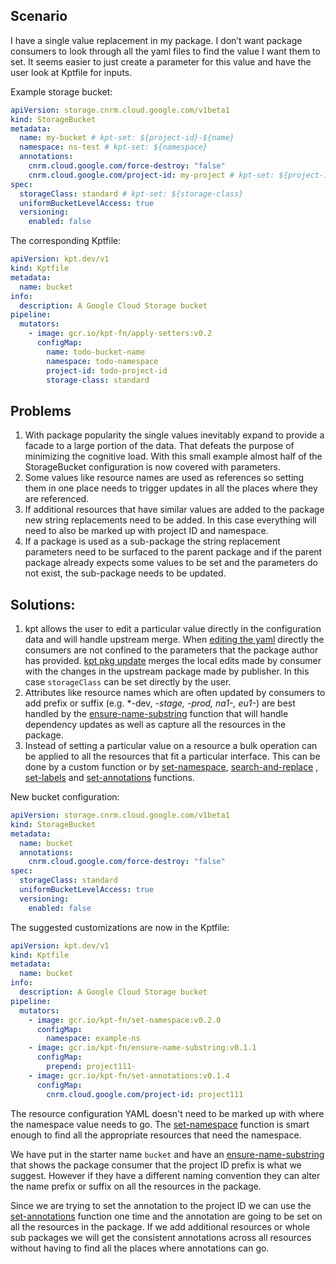 ## Scenario

I have a single value replacement in my package. I don’t want package consumers 
to look through all the yaml files to find the value I want them to set. It 
seems easier to just create a parameter for this value and have the user look 
at Kptfile for inputs.

Example storage bucket:

```yaml
apiVersion: storage.cnrm.cloud.google.com/v1beta1
kind: StorageBucket
metadata:
  name: my-bucket # kpt-set: ${project-id}-${name}
  namespace: ns-test # kpt-set: ${namespace}
  annotations:
    cnrm.cloud.google.com/force-destroy: "false"
    cnrm.cloud.google.com/project-id: my-project # kpt-set: ${project-id}
spec:
  storageClass: standard # kpt-set: ${storage-class}
  uniformBucketLevelAccess: true
  versioning:
    enabled: false
```

The corresponding Kptfile:

```yaml
apiVersion: kpt.dev/v1
kind: Kptfile
metadata:
  name: bucket
info:
  description: A Google Cloud Storage bucket
pipeline:
  mutators:
    - image: gcr.io/kpt-fn/apply-setters:v0.2
      configMap:
        name: todo-bucket-name
        namespace: todo-namespace
        project-id: todo-project-id
        storage-class: standard
```


## Problems

1. With package popularity the single values inevitably expand to provide a 
facade to a large portion of the data.  That defeats the purpose of minimizing 
the cognitive load.  With this small example almost half of the StorageBucket configuration is now covered with parameters.
1. Some values like resource names are used as references so setting them in 
one place needs to trigger updates in all the places where they are referenced.
1. If additional resources that have similar values are added to the package 
new string replacements need to be added.  In this case everything will need
to also be marked up with project ID and namespace.
1. If a package is used as a sub-package the string replacement parameters need 
to be surfaced to the parent package and if the parent package already expects 
some values to be set and the parameters do not exist, the sub-package needs to 
be updated.

## Solutions:

1. kpt allows the user to edit a particular value directly in the configuration 
data and will handle upstream merge.  When [editing the yaml] directly the 
consumers are not confined to the parameters that the package author has 
provided.  [kpt pkg update] merges the local edits made by consumer with the 
changes in the upstream package made by publisher. In this case `storageClass` 
can be set directly by the user.
1. Attributes like resource names which are often updated by consumers to add 
prefix or suffix (e.g. *-dev, *-stage, *-prod, na1-*, eu1-*) are best handled 
by the [ensure-name-substring] function that will handle dependency updates as 
well as capture all the resources in the package.
1. Instead of setting a particular value on a resource a bulk operation can be 
applied to all the resources that fit a particular interface.  This can be done 
by a custom function or by [set-namespace], [search-and-replace] , [set-labels] 
and [set-annotations] functions.

New bucket configuration:

```yaml
apiVersion: storage.cnrm.cloud.google.com/v1beta1
kind: StorageBucket
metadata:
  name: bucket
  annotations:
    cnrm.cloud.google.com/force-destroy: "false"
spec:
  storageClass: standard
  uniformBucketLevelAccess: true
  versioning:
    enabled: false
```

The suggested customizations are now in the Kptfile:

```yaml
apiVersion: kpt.dev/v1
kind: Kptfile
metadata:
  name: bucket
info:
  description: A Google Cloud Storage bucket
pipeline:
  mutators:
    - image: gcr.io/kpt-fn/set-namespace:v0.2.0
      configMap:
        namespace: example-ns
    - image: gcr.io/kpt-fn/ensure-name-substring:v0.1.1
      configMap:
        prepend: project111-
    - image: gcr.io/kpt-fn/set-annotations:v0.1.4
      configMap:
        cnrm.cloud.google.com/project-id: project111
```

The resource configuration YAML doesn't need to be marked up with where the 
namespace value needs to go.  The [set-namespace] function is smart enough to 
find all the appropriate resources that need the namespace.

We have put in the starter name `bucket` and have an [ensure-name-substring] 
that shows the package consumer that the project ID prefix is what we suggest.
However if they have a different naming convention they can alter the name 
prefix or suffix on all the resources in the package.

Since we are trying to set the annotation to the project ID we can use the 
[set-annotations] function one time and the annotation are going to be set on 
all the resources in the package.  If we add additional resources or whole 
sub packages we will get the consistent annotations across all resources 
without having to find all the places where annotations can go.

[editing the yaml]: /book/03-packages/03-editing-a-package
[kpt pkg update]: /book/03-packages/05-updating-a-package
[ensure-name-substring]: https://catalog.kpt.dev/ensure-name-substring/v0.1/
[search-and-replace]: https://catalog.kpt.dev/search-replace/v0.2/
[set-labels]: https://catalog.kpt.dev/set-labels/v0.1/
[set-annotations]: https://catalog.kpt.dev/set-annotations/v0.1/
[set-namespace]: https://catalog.kpt.dev/set-namespace/v0.2/